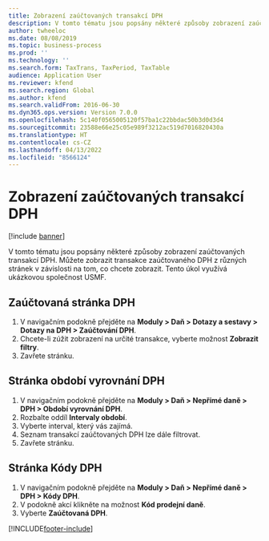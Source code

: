 ```yaml
---
title: Zobrazení zaúčtovaných transakcí DPH
description: V tomto tématu jsou popsány některé způsoby zobrazení zaúčtovaných transakcí DPH.
author: twheeloc
ms.date: 08/08/2019
ms.topic: business-process
ms.prod: ''
ms.technology: ''
ms.search.form: TaxTrans, TaxPeriod, TaxTable
audience: Application User
ms.reviewer: kfend
ms.search.region: Global
ms.author: kfend
ms.search.validFrom: 2016-06-30
ms.dyn365.ops.version: Version 7.0.0
ms.openlocfilehash: 5c140f0565005120f57ba1c22bbdac50b3d0d3d4
ms.sourcegitcommit: 23588e66e25c05e989f3212ac519d7016820430a
ms.translationtype: HT
ms.contentlocale: cs-CZ
ms.lasthandoff: 04/13/2022
ms.locfileid: "8566124"
---
```

# <a name="view-posted-sales-tax-transactions"></a>Zobrazení zaúčtovaných transakcí DPH

[!include [banner](../../includes/banner.md)]

V tomto tématu jsou popsány některé způsoby zobrazení zaúčtovaných transakcí DPH. Můžete zobrazit transakce zaúčtovaného DPH z různých stránek v závislosti na tom, co chcete zobrazit. Tento úkol využívá ukázkovou společnost USMF.

## <a name="posted-sales-tax-page"></a>Zaúčtovaná stránka DPH

1. V navigačním podokně přejděte na **Moduly > Daň > Dotazy a sestavy > Dotazy na DPH > Zaúčtování DPH**.
2. Chcete-li zúžit zobrazení na určité transakce, vyberte možnost **Zobrazit filtry**.
3. Zavřete stránku.

## <a name="sales-tax-settlement-periods-page"></a>Stránka období vyrovnání DPH

1. V navigačním podokně přejděte na **Moduly > Daň > Nepřímé daně > DPH > Období vyrovnání DPH**.
2. Rozbalte oddíl **Intervaly období**.
3. Vyberte interval, který vás zajímá.
4. Seznam transakcí zaúčtovaných DPH lze dále filtrovat.
5. Zavřete stránku.

## <a name="sales-tax-codes-page"></a>Stránka Kódy DPH

1. V navigačním podokně přejděte na **Moduly > Daň > Nepřímé daně > DPH > Kódy DPH**.
2. V podokně akcí klikněte na možnost **Kód prodejní daně**.
3. Vyberte **Zaúčtovaná DPH**.



[!INCLUDE[footer-include](../../../includes/footer-banner.md)]